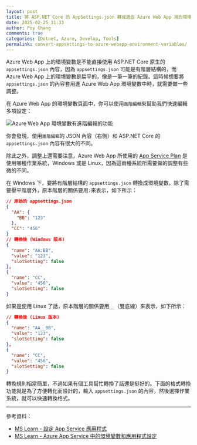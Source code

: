 ```yaml
---
layout: post
title: 將 ASP.NET Core 的 AppSettings.json 轉成適合 Azure Web App 用的環境變數格式
date: 2025-02-25 11:33
author: Poy Chang
comments: true
categories: [Dotnet, Azure, Develop, Tools]
permalink: convert-appsettings-to-azure-webapp-environment-variables/
---
```


Azure Web App 上的環境變數是不能直接使用 ASP.NET Core 原生的 `appsettings.json` 內容，因為 `appsettings.json` 可能是有階層結構的，而 Azure Web App 上的環境變數是扁平的，像是一筆一筆的紀錄。這時候想要將 `appsettings.json` 的內容套用進 Azure Web App 環境變數中時，就需要做一些調整。

在 Azure Web App 的環境變數頁面中，你可以使用`進階編輯`來幫助我們快速編輯多項設定：

![Azure Web App 環境變數有進階編輯的功能](https://i.imgur.com/NiNaYUL.png)

你會發現，使用`進階編輯`的 JSON 內容（右側）和 ASP.NET Core 的 `appsettings.json` 內容有很大的不同。

除此之外，調整上還需要注意，Azure Web App 所使用的 [App Service Plan](https://learn.microsoft.com/zh-tw/azure/app-service/overview-hosting-plans) 是使用哪種作業系統，Windows 或是 Linux，因為這兩種系統所需要做的調整有些微的不同。

在 Windows 下，要將有階層結構的 `appsettings.json` 轉換成環境變數，除了需要壓平階層外，原本階層的關係要用`:`來表示，如下所示：

```json
// 原始的 appsettings.json
{
  "AA": {
    "BB": "123"
  },
  "CC": "456"
}
// 轉換後 (Windows 版本)
{
  "name": "AA:BB",
  "value": "123",
  "slotSetting": false
},
{
  "name": "CC",
  "value": "456",
  "slotSetting": false
}
```

如果是使用 Linux 了話，原本階層的關係要用`__`（雙底線）來表示，如下所示：

```json
// 轉換後 (Linux 版本)
{
  "name": "AA__BB",
  "value": "123",
  "slotSetting": false
},
{
  "name": "CC",
  "value": "456",
  "slotSetting": false
}
```

轉換規則相當簡單，不過如果有個工具幫忙轉換了話還是挺好的。下面的格式轉換功能就是為了方便轉化而設計的，輸入 `appsettings.json` 的內容，然後選擇作業系統，就可以快速轉換格式。

<div id="app"></div>

<script>
    // 取得 app 容器
    const app = document.getElementById('app');

    // 建立標題
    const title = document.createElement('h2');
    title.textContent = 'appsettings.json Converter';
    app.appendChild(title);

    // 輸入 JSON 字串的區塊
    const inputLabel = document.createElement('label');
    inputLabel.textContent = '輸入 appsettings.json 內容：';
    app.appendChild(inputLabel);
    app.appendChild(document.createElement('br'));

    const textarea = document.createElement('textarea');
    textarea.id = 'jsonInput';
    textarea.rows = 10;
    textarea.placeholder = '{"AA": {"BB": "123"}, "CC": "456"}';
    app.appendChild(textarea);

    // 建立 radio 區塊
    const radioContainer = document.createElement('div');
    radioContainer.className = 'radio-group';

    const windowsRadio = document.createElement('input');
    windowsRadio.type = 'radio';
    windowsRadio.id = 'windows';
    windowsRadio.name = 'platform';
    windowsRadio.value = 'windows';
    windowsRadio.checked = true;
    radioContainer.appendChild(windowsRadio);

    const windowsLabel = document.createElement('label');
    windowsLabel.setAttribute('for', 'windows');
    windowsLabel.textContent = 'Windows';
    radioContainer.appendChild(windowsLabel);

    const linuxRadio = document.createElement('input');
    linuxRadio.type = 'radio';
    linuxRadio.id = 'linux';
    linuxRadio.name = 'platform';
    linuxRadio.value = 'linux';
    radioContainer.appendChild(linuxRadio);

    const linuxLabel = document.createElement('label');
    linuxLabel.setAttribute('for', 'linux');
    linuxLabel.textContent = 'Linux';
    radioContainer.appendChild(linuxLabel);

    app.appendChild(radioContainer);

    // 建立 Convert 按鈕
    const convertButton = document.createElement('button');
    convertButton.textContent = 'Convert';
    app.appendChild(convertButton);

    // 建立輸出區塊
    const outputLabel = document.createElement('label');
    outputLabel.textContent = '環境變數設定檔：';
    outputLabel.style.display = 'block';
    outputLabel.style.marginTop = '20px';
    app.appendChild(outputLabel);

    const outputArea = document.createElement('pre');
    outputArea.id = 'output';
    outputArea.style.border = '1px solid #ccc';
    outputArea.style.padding = '10px';
    outputArea.style.backgroundColor = '#f9f9f9';
    app.appendChild(outputArea);

    // 遞迴遍歷 JSON，將所有葉節點展平，同時組合 key 名
    function flattenJson(obj, parentKey = '', separator = ':') {
    let result = [];
    for (let key in obj) {
        if (Object.prototype.hasOwnProperty.call(obj, key)) {
        // 組合 key，如果有父層就用 separator 連接
        const newKey = parentKey ? parentKey + separator + key : key;
        if (typeof obj[key] === 'object' && obj[key] !== null && !Array.isArray(obj[key])) {
            // 如果是物件則遞迴展平
            result = result.concat(flattenJson(obj[key], newKey, separator));
        } else {
            // 遇到非物件則視為葉節點，建立輸出格式
            result.push({
            name: newKey,
            value: obj[key],
            slotSetting: false
            });
        }
        }
    }
    return result;
    }

    // 點擊 Convert 按鈕後執行轉換
    convertButton.addEventListener('click', function(){
    let inputText = textarea.value;
    try {
        // 嘗試解析 JSON
        const jsonData = JSON.parse(inputText);
        // 根據選擇決定連接符號：windows -> ":"，linux -> "__"
        const separator = document.querySelector('input[name="platform"]:checked').value === 'windows' ? ':' : '__';
        // 呼叫展平函式
        const flattened = flattenJson(jsonData, '', separator);
        // 格式化結果顯示，這裡用每個物件換行顯示
        outputArea.textContent = flattened.map(item => JSON.stringify(item, null, 2)).join(',\n');
    } catch (e) {
        outputArea.textContent = 'Error: 無效的 JSON 格式';
    }
    });
</script>

---

參考資料：

* [MS Learn - 設定 App Service 應用程式](https://learn.microsoft.com/zh-tw/azure/app-service/configure-common?WT.mc_id=DT-MVP-5003022)
* [MS Learn - Azure App Service 中的環境變數和應用程式設定](https://learn.microsoft.com/zh-tw/azure/app-service/reference-app-settings?WT.mc_id=DT-MVP-5003022)
